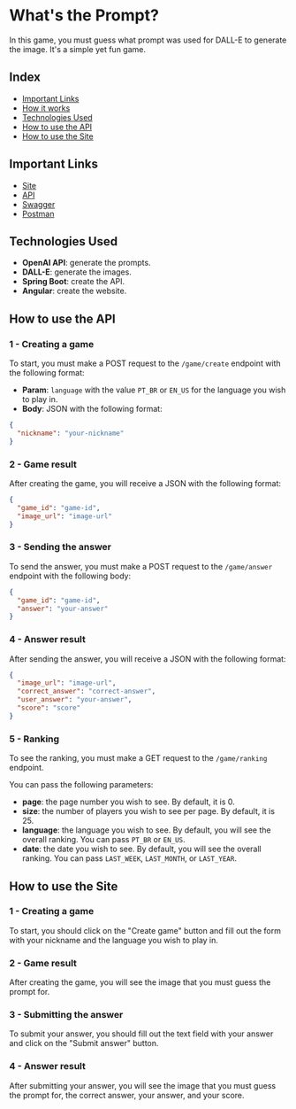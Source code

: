# What's the Prompt?

In this game, you must guess what prompt was used for DALL-E to generate the image. It's a simple yet fun game.

## Index

* [Important Links](#important-links)
* [How it works](#how-it-works)
* [Technologies Used](#technologies-used)
* [How to use the API](#how-to-use-the-api)
* [How to use the Site](#how-to-use-the-site)

## Important Links

* [Site]()
* [API]()
* [Swagger]()
* [Postman]()

## Technologies Used

* **OpenAI API**: generate the prompts.
* **DALL-E**: generate the images.
* **Spring Boot**: create the API.
* **Angular**: create the website.

## How to use the API

### 1 - Creating a game

To start, you must make a POST request to the `/game/create` endpoint with the following format:

* **Param**: `language` with the value `PT_BR` or `EN_US` for the language you wish to play in.
* **Body**: JSON with the following format:

```json
{
  "nickname": "your-nickname"
}
```

### 2 - Game result

After creating the game, you will receive a JSON with the following format:

```json
{
  "game_id": "game-id",
  "image_url": "image-url"
}
```

### 3 - Sending the answer

To send the answer, you must make a POST request to the `/game/answer` endpoint with the following body:

```json
{
  "game_id": "game-id",
  "answer": "your-answer"
}
``` 

### 4 - Answer result

After sending the answer, you will receive a JSON with the following format:

```json
{
  "image_url": "image-url",
  "correct_answer": "correct-answer",
  "user_answer": "your-answer",
  "score": "score"
}
```

### 5 - Ranking

To see the ranking, you must make a GET request to the `/game/ranking` endpoint.

You can pass the following parameters:

* **page**: the page number you wish to see. By default, it is 0.
* **size**: the number of players you wish to see per page. By default, it is 25.
* **language**: the language you wish to see. By default, you will see the overall ranking. You can pass `PT_BR` or `EN_US`.
* **date**: the date you wish to see. By default, you will see the overall ranking. You can pass `LAST_WEEK`, `LAST_MONTH`, or `LAST_YEAR`.

## How to use the Site

### 1 - Creating a game

To start, you should click on the "Create game" button and fill out the form with your nickname and the language you wish to play in.

### 2 - Game result

After creating the game, you will see the image that you must guess the prompt for.

### 3 - Submitting the answer

To submit your answer, you should fill out the text field with your answer and click on the "Submit answer" button.

### 4 - Answer result

After submitting your answer, you will see the image that you must guess the prompt for, the correct answer, your answer, and your score.